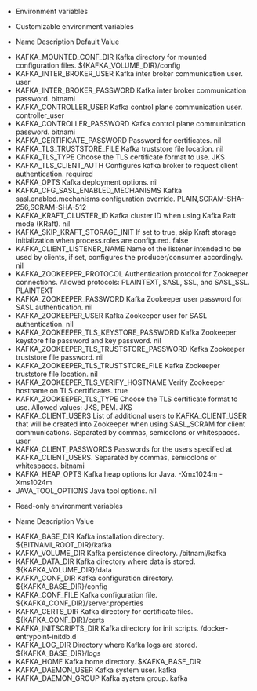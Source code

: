 * Environment variables
* Customizable environment variables

* Name	Description	Default Value
 - KAFKA_MOUNTED_CONF_DIR	Kafka directory for mounted configuration files.	${KAFKA_VOLUME_DIR}/config
 - KAFKA_INTER_BROKER_USER	Kafka inter broker communication user.	user
 - KAFKA_INTER_BROKER_PASSWORD	Kafka inter broker communication password.	bitnami
 - KAFKA_CONTROLLER_USER	Kafka control plane communication user.	controller_user
 - KAFKA_CONTROLLER_PASSWORD	Kafka control plane communication password.	bitnami
 - KAFKA_CERTIFICATE_PASSWORD	Password for certificates.	nil
 - KAFKA_TLS_TRUSTSTORE_FILE	Kafka truststore file location.	nil
 - KAFKA_TLS_TYPE	Choose the TLS certificate format to use.	JKS
 - KAFKA_TLS_CLIENT_AUTH	Configures kafka broker to request client authentication.	required
 - KAFKA_OPTS	Kafka deployment options.	nil
 - KAFKA_CFG_SASL_ENABLED_MECHANISMS	Kafka sasl.enabled.mechanisms configuration override.	PLAIN,SCRAM-SHA-256,SCRAM-SHA-512
 - KAFKA_KRAFT_CLUSTER_ID	Kafka cluster ID when using Kafka Raft mode (KRaft).	nil
 - KAFKA_SKIP_KRAFT_STORAGE_INIT	If set to true, skip Kraft storage initialization when process.roles are configured.	false
 - KAFKA_CLIENT_LISTENER_NAME	Name of the listener intended to be used by clients, if set, configures the producer/consumer accordingly.	nil
 - KAFKA_ZOOKEEPER_PROTOCOL	Authentication protocol for Zookeeper connections. Allowed protocols: PLAINTEXT, SASL, SSL, and SASL_SSL.	PLAINTEXT
 - KAFKA_ZOOKEEPER_PASSWORD	Kafka Zookeeper user password for SASL authentication.	nil
 - KAFKA_ZOOKEEPER_USER	Kafka Zookeeper user for SASL authentication.	nil
 - KAFKA_ZOOKEEPER_TLS_KEYSTORE_PASSWORD	Kafka Zookeeper keystore file password and key password.	nil
 - KAFKA_ZOOKEEPER_TLS_TRUSTSTORE_PASSWORD	Kafka Zookeeper truststore file password.	nil
 - KAFKA_ZOOKEEPER_TLS_TRUSTSTORE_FILE	Kafka Zookeeper truststore file location.	nil
 - KAFKA_ZOOKEEPER_TLS_VERIFY_HOSTNAME	Verify Zookeeper hostname on TLS certificates.	true
 - KAFKA_ZOOKEEPER_TLS_TYPE	Choose the TLS certificate format to use. Allowed values: JKS, PEM.	JKS
 - KAFKA_CLIENT_USERS	List of additional users to KAFKA_CLIENT_USER that will be created into Zookeeper when using SASL_SCRAM for client communications. Separated by commas, semicolons or whitespaces.	user
 - KAFKA_CLIENT_PASSWORDS	Passwords for the users specified at KAFKA_CLIENT_USERS. Separated by commas, semicolons or whitespaces.	bitnami
 - KAFKA_HEAP_OPTS	Kafka heap options for Java.	-Xmx1024m -Xms1024m
 - JAVA_TOOL_OPTIONS	Java tool options.	nil


* Read-only environment variables

* Name	Description	Value
 - KAFKA_BASE_DIR	Kafka installation directory.	${BITNAMI_ROOT_DIR}/kafka
 - KAFKA_VOLUME_DIR	Kafka persistence directory.	/bitnami/kafka
 - KAFKA_DATA_DIR	Kafka directory where data is stored.	${KAFKA_VOLUME_DIR}/data
 - KAFKA_CONF_DIR	Kafka configuration directory.	${KAFKA_BASE_DIR}/config
 - KAFKA_CONF_FILE	Kafka configuration file.	${KAFKA_CONF_DIR}/server.properties
 - KAFKA_CERTS_DIR	Kafka directory for certificate files.	${KAFKA_CONF_DIR}/certs
 - KAFKA_INITSCRIPTS_DIR	Kafka directory for init scripts.	/docker-entrypoint-initdb.d
 - KAFKA_LOG_DIR	Directory where Kafka logs are stored.	${KAFKA_BASE_DIR}/logs
 - KAFKA_HOME	Kafka home directory.	$KAFKA_BASE_DIR
 - KAFKA_DAEMON_USER	Kafka system user.	kafka
 - KAFKA_DAEMON_GROUP	Kafka system group.	kafka
